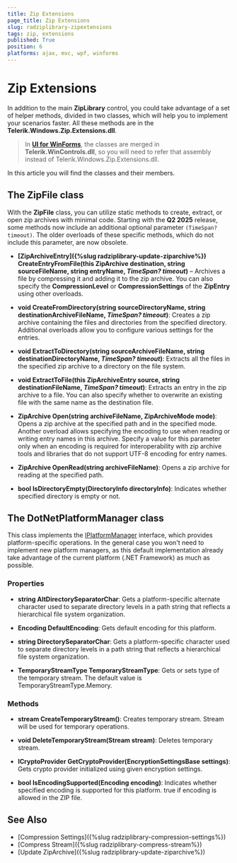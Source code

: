 ```yaml
---
title: Zip Extensions
page_title: Zip Extensions
slug: radziplibrary-zipextensions
tags: zip, extensions
published: True
position: 6
platforms: ajax, mvc, wpf, winforms
---
```


# Zip Extensions

In addition to the main __ZipLibrary__ control, you could take advantage of a set of helper methods, divided in two classes, which will help you to implement your scenarios faster. All these methods are in the __Telerik.Windows.Zip.Extensions.dll__. 

>In [**UI for WinForms**](https://docs.telerik.com/devtools/winforms/introduction), the classes are merged in **Telerik.WinControls.dll**, so you will need to refer that assembly instead of Telerik.Windows.Zip.Extensions.dll.

In this article you will find the classes and their members.


## The ZipFile class

With the __ZipFile__ class, you can utilize static methods to create, extract, or open zip archives with minimal code. Starting with the **Q2 2025** release, some methods now include an additional optional parameter `(TimeSpan? timeout)`. The older overloads of these specific methods, which do not include this parameter, are now obsolete. 

* **[ZipArchiveEntry]({%slug radziplibrary-update-ziparchive%}) CreateEntryFromFile(this ZipArchive destination, string sourceFileName, string entryName, _TimeSpan? timeout_)** – Archives a file by compressing it and adding it to the zip archive. You can also specify the __CompressionLevel__ or __CompressionSettings__ of the __ZipEntry__ using other overloads.

* **void CreateFromDirectory(string sourceDirectoryName, string destinationArchiveFileName, _TimeSpan? timeout_)**: Creates a zip archive containing the files and directories from the specified directory. Additional overloads allow you to configure various settings for the entries.

* **void ExtractToDirectory(string sourceArchiveFileName, string destinationDirectoryName, _TimeSpan? timeout_)**: Extracts all the files in the specified zip archive to a directory on the file system.

* **void ExtractToFile(this ZipArchiveEntry source, string destinationFileName, _TimeSpan? timeout_)**: Extracts an entry in the zip archive to a file. You can also specify whether to overwrite an existing file with the same name as the destination file.

* __ZipArchive Open(string archiveFileName, ZipArchiveMode mode)__: Opens a zip archive at the specified path and in the specified mode. Another overload allows specifying the encoding to use when reading or writing entry names in this archive. Specify a value for this parameter only when an encoding is required for interoperability with zip archive tools and libraries that do not support UTF-8 encoding for entry names.

* __ZipArchive OpenRead(string archiveFileName)__: Opens a zip archive for reading at the specified path. 

* __bool IsDirectoryEmpty(DirectoryInfo directoryInfo)__: Indicates whether specified directory is empty or not. 


## The DotNetPlatformManager class

This class implements the [IPlatformManager](https://docs.telerik.com/devtools/document-processing/api/Telerik.Windows.Zip.IPlatformManager.html) interface, which provides platform-specific operations. In the general case you won't need to implement new platform managers, as this default implementation already take advantage of the current platform (.NET Framework) as much as possible.

### Properties

* __string AltDirectorySeparatorChar__: Gets a platform-specific alternate character used to separate directory levels in a path string that reflects a hierarchical file system organization.

* __Encoding DefaultEncoding__: Gets default encoding for this platform.

* __string DirectorySeparatorChar__: Gets a platform-specific character used to separate directory levels in a path string that reflects a hierarchical file system organization.

* __TemporaryStreamType TemporaryStreamType__: Gets or sets type of the temporary stream. The default value is TemporaryStreamType.Memory.


### Methods

* __stream CreateTemporaryStream()__: Creates temporary stream. Stream will be used for temporary operations.

* __void DeleteTemporaryStream(Stream stream)__: Deletes temporary stream.

* __ICryptoProvider GetCryptoProvider(EncryptionSettingsBase settings)__: Gets crypto provider initialized using given encryption settings.

* __bool IsEncodingSupported(Encoding encoding)__: Indicates whether specified encoding is supported for this platform. <returns>true if encoding is allowed in the ZIP file.


## See Also

* [Compression Settings]({%slug radziplibrary-compression-settings%})
* [Compress Stream]({%slug radziplibrary-compress-stream%})
* [Update ZipArchive]({%slug radziplibrary-update-ziparchive%})
